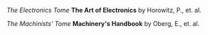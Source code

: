 *The Electronics Tome*
**The Art of Electronics**
by Horowitz, P., et. al.

*The Machinists' Tome*
**Machinery's Handbook**
by Oberg, E., et. al.
